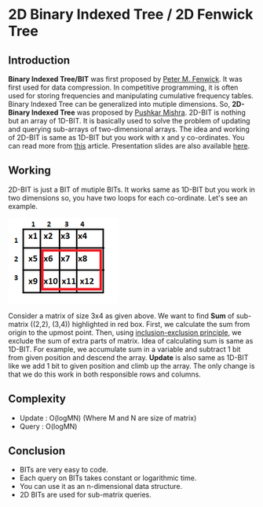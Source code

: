 # 2D Binary Indexed Tree / 2D Fenwick Tree

## Introduction
**Binary Indexed Tree/BIT** was first proposed by [Peter M. Fenwick](http://citeseerx.ist.psu.edu/viewdoc/download?doi=10.1.1.14.8917&rep=rep1&type=pdf).
It was first used for data compression. In competitive programming, it is often used for storing frequencies and manipulating cumulative frequency tables.
Binary Indexed Tree can be generalized into mutiple dimensions. So, **2D-Binary Indexed Tree** was proposed by [Pushkar Mishra](https://arxiv.org/pdf/1311.6093.pdf).
2D-BIT is nothing but an array of 1D-BIT. It is basically used to solve the problem of updating and querying sub-arrays of two-dimensional arrays. 
The idea and working of 2D-BIT is same as 1D-BIT but you work with x and y co-ordinates. You can read more from [this](https://www.topcoder.com/community/competitive-programming/tutorials/binary-indexed-trees/) article. Presentation slides are also available [here](./assets/pptSlides.pdf).

## Working
2D-BIT is just a BIT of mutiple BITs. It works same as 1D-BIT but you work in two dimensions so, you have two loops for each co-ordinate.
Let's see an example.

<!--Matrix Pic-->
![Matrix Example](./assets/matrix.png)

Consider a matrix of size 3x4 as given above. We want to find **Sum** of sub-matrix ((2,2), (3,4)) highlighted in red box. First, we calculate the sum from origin to the upmost point. Then, using [inclusion-exclusion principle](https://en.wikipedia.org/wiki/Inclusion%E2%80%93exclusion_principle), we exclude the sum of extra parts of matrix. Idea of calculating sum is same as 1D-BIT. For example, we accumulate sum in a variable and subtract 1 bit from given position and descend the array. **Update** is also same as 1D-BIT like we add 1 bit to given position and climb up the array. The only change is that we do this work in both responsible rows and columns.

## Complexity
- Update : O(logMN) (Where M and N are size of matrix)
- Query : O(logMN) 

## Conclusion
- BITs are very easy to code.
- Each query on BITs takes constant or logarithmic time.
- You can use it as an n-dimensional data structure.
- 2D BITs are used for sub-matrix queries.
